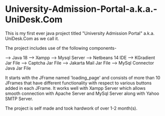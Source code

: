 # University-Admission-Portal-a.k.a.-UniDesk.Com
This is my first ever java project titled "University Admission Portal" a.k.a. UniDesk.Com as we call it.

The project includes use of the following components-

--> Java 18
--> Xampp
--> Mysql Server
--> Netbeans 14 IDE
--> KGradient Jar File
--> Captcha Jar File
--> Jakarta Mail Jar File
--> MySql Connector Java Jar File

It starts with the JFrame named 'loading_page' and consists of more than 10 JFrames that have different functionality with respect to various buttons
added in each JFrame. It works well with Xampp Server which allows smooth connection with Apache Server and MySql Server along with Yahoo SMTP Server.

The project is self made and took hardwork of over 1-2 month(s).
